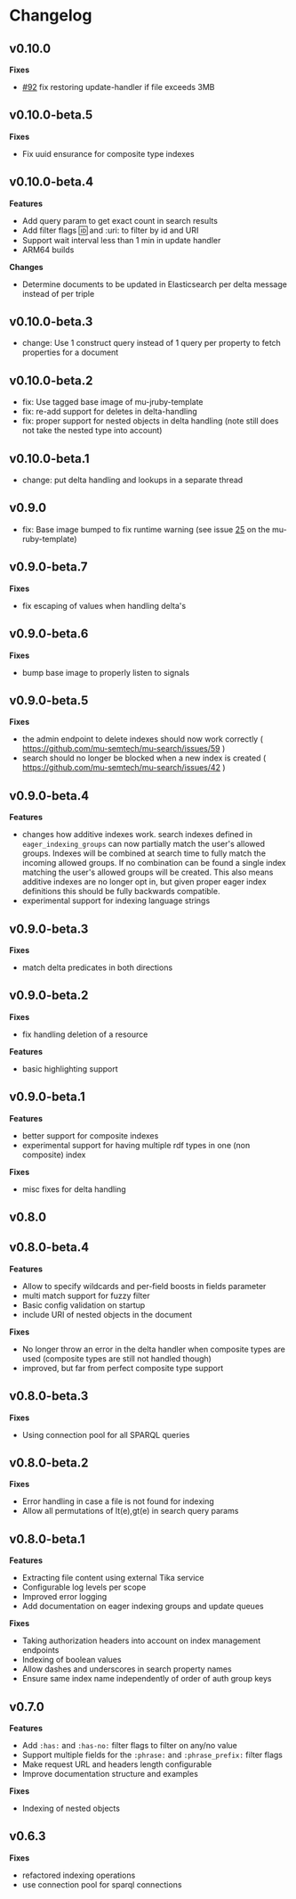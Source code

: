 # Changelog
## v0.10.0
**Fixes**
- [#92](https://github.com/mu-semtech/mu-search/issues/92) fix restoring update-handler if file exceeds 3MB

## v0.10.0-beta.5
**Fixes**
- Fix uuid ensurance for composite type indexes

## v0.10.0-beta.4
**Features**
- Add query param to get exact count in search results
- Add filter flags :id: and :uri: to filter by id and URI
- Support wait interval less than 1 min in update handler
- ARM64 builds

**Changes**
- Determine documents to be updated in Elasticsearch per delta message instead of per triple

## v0.10.0-beta.3
- change: Use 1 construct query instead of 1 query per property to fetch properties for a document

## v0.10.0-beta.2
- fix: Use tagged base image of mu-jruby-template
- fix: re-add support for deletes in delta-handling
- fix: proper support for nested objects in delta handling (note still does not take the nested type into account)

## v0.10.0-beta.1
- change: put delta handling and lookups in a separate thread

## v0.9.0
- fix: Base image bumped to fix runtime warning (see issue [25](https://github.com/mu-semtech/mu-ruby-template/pull/25) on the mu-ruby-template)

## v0.9.0-beta.7
**Fixes**
-  fix escaping of values when handling delta's

## v0.9.0-beta.6
**Fixes**
- bump base image to properly listen to signals

## v0.9.0-beta.5
**Fixes**
- the admin endpoint to delete indexes should now work correctly ( https://github.com/mu-semtech/mu-search/issues/59 )
- search should no longer be blocked when a new index is created ( https://github.com/mu-semtech/mu-search/issues/42 )

## v0.9.0-beta.4
**Features**
-  changes how additive indexes work. search indexes defined in `eager_indexing_groups` can now partially match the user's allowed groups. Indexes will be combined at search time to fully match the incoming allowed groups. If no combination can be found a single index matching the user's allowed groups will be created. This also means additive indexes are no longer opt in, but given proper eager index definitions this should be fully backwards compatible.
- experimental support for indexing language strings

## v0.9.0-beta.3
**Fixes**
- match delta predicates in both directions
## v0.9.0-beta.2
**Fixes**
- fix handling deletion of a resource

**Features**
- basic highlighting support

## v0.9.0-beta.1
**Features**
- better support for composite indexes
- experimental support for having multiple rdf types in one (non composite) index

**Fixes**
- misc fixes for delta handling

## v0.8.0
## v0.8.0-beta.4
**Features**
- Allow to specify wildcards and per-field boosts in fields parameter
- multi match support for fuzzy filter
- Basic config validation on startup
- include URI of nested objects in the document

**Fixes**
- No longer throw an error in the delta handler when composite types are used (composite types are still not handled though)
- improved, but far from perfect composite type support


## v0.8.0-beta.3
**Fixes**
- Using connection pool for all SPARQL queries

## v0.8.0-beta.2
**Fixes**
- Error handling in case a file is not found for indexing
- Allow all permutations of lt(e),gt(e) in search query params

## v0.8.0-beta.1
**Features**
- Extracting file content using external Tika service
- Configurable log levels per scope
- Improved error logging
- Add documentation on eager indexing groups and update queues

**Fixes**
- Taking authorization headers into account on index management endpoints
- Indexing of boolean values
- Allow dashes and underscores in search property names
- Ensure same index name independently of order of auth group keys

## v0.7.0
**Features**
- Add `:has:` and `:has-no:` filter flags to filter on any/no value
- Support multiple fields for the `:phrase:` and `:phrase_prefix:` filter flags
- Make request URL and headers length configurable
- Improve documentation structure and examples

**Fixes**
- Indexing of nested objects

## v0.6.3
**Fixes**
- refactored indexing operations
- use connection pool for sparql connections
